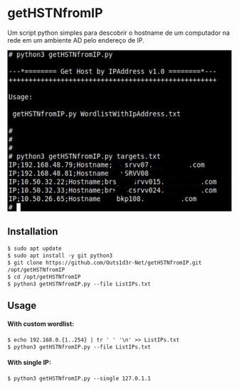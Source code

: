 # getHSTNfromIP
Um script python simples para descobrir o hostname de um computador na rede em um ambiente AD pelo endereço de IP.

[![Banner](getHSTNfromIP-demo.jpg)](href="#")

## Installation   
```
$ sudo apt update
$ sudo apt install -y git python3
$ git clone https://github.com/Outs1d3r-Net/getHSTNfromIP.git /opt/getHSTNfromIP
$ cd /opt/getHSTNfromIP
$ python3 getHSTNfromIP.py --file ListIPs.txt
```

## Usage    
#### With custom wordlist:    
```
$ echo 192.168.0.{1..254} | tr ' ' '\n' >> ListIPs.txt
$ python3 getHSTNfromIP.py --file ListIPs.txt
```
#### With single IP:    
```
$ python3 getHSTNfromIP.py --single 127.0.1.1
```    
